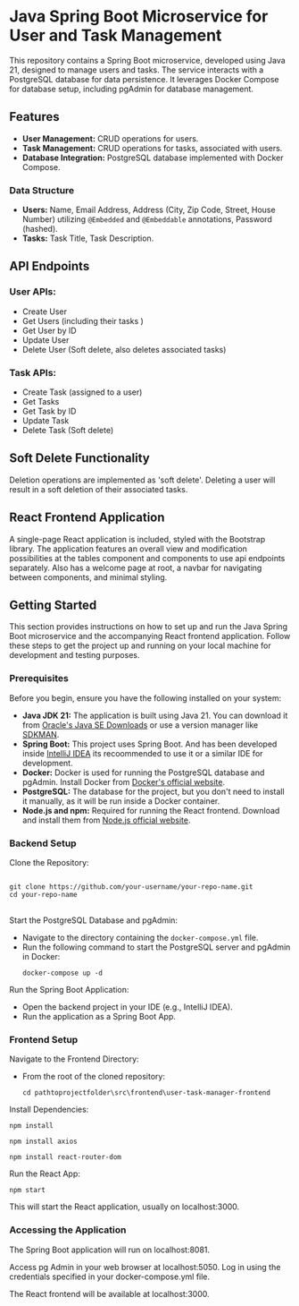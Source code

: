 <h1>Java Spring Boot Microservice for User and Task Management</h1>

<p>This repository contains a Spring Boot microservice, developed using Java 21, designed to manage users and tasks. The service interacts with a PostgreSQL database for data persistence. It leverages Docker Compose for database setup, including pgAdmin for database management.</p>

<h2>Features</h2>
<ul>
  <li><strong>User Management:</strong> CRUD operations for users.</li>
  <li><strong>Task Management:</strong> CRUD operations for tasks, associated with users.</li>
  <li><strong>Database Integration:</strong> PostgreSQL database implemented with Docker Compose.</li>
</ul>

<h3>Data Structure</h3>
<ul>
  <li><strong>Users:</strong> Name, Email Address, Address (City, Zip Code, Street, House Number) utilizing <code>@Embedded</code> and <code>@Embeddable</code> annotations, Password (hashed).</li>
  <li><strong>Tasks:</strong> Task Title, Task Description.</li>
</ul>

<h2>API Endpoints</h2>
<h3>User APIs:</h3>
<ul>
  <li>Create User</li>
  <li>Get Users (including their tasks
)</li>

  <li>Get User by ID</li>
  <li>Update User</li>
  <li>Delete User (Soft delete, also deletes associated tasks)</li>
</ul>
<h3>Task APIs:</h3>
<ul>
  <li>Create Task (assigned to a user)</li>
  <li>Get Tasks</li>
  <li>Get Task by ID</li>
  <li>Update Task</li>
  <li>Delete Task (Soft delete)</li>
</ul>
<h2>Soft Delete Functionality</h2>
<p>Deletion operations are implemented as 'soft delete'. Deleting a user will result in a soft deletion of their associated tasks.</p>
<h2>React Frontend Application</h2>
<p>A single-page React application is included, styled with the Bootstrap library. The application features an overall view and modification possibilities at the tables component and components to use api endpoints separately. Also has a welcome page at root, a navbar for navigating between components, and minimal styling.</p>
<h2>Getting Started</h2>
<p>This section provides instructions on how to set up and run the Java Spring Boot microservice and the accompanying React frontend application. Follow these steps to get the project up and running on your local machine for development and testing purposes.</p>
<h3>Prerequisites</h3>
<p>Before you begin, ensure you have the following installed on your system:</p>
<ul>
  <li><strong>Java JDK 21:</strong> The application is built using Java 21. You can download it from <a href="https://www.oracle.com/java/technologies/javase-jdk21-downloads.html">Oracle's Java SE Downloads</a> or use a version manager like <a href="https://sdkman.io/">SDKMAN</a>.</li>
  <li><strong>Spring Boot:</strong> This project uses Spring Boot. And has been developed inside <a href="https://www.jetbrains.com/idea/download">IntelliJ IDEA</a> its recoommended to use it or a similar IDE for development.</li>
  <li><strong>Docker:</strong> Docker is used for running the PostgreSQL database and pgAdmin. Install Docker from <a href="https://www.docker.com/products/docker-desktop">Docker's official website</a>.</li>
  <li><strong>PostgreSQL:</strong> The database for the project, but you don't need to install it manually, as it will be run inside a Docker container.</li>
  <li><strong>Node.js and npm:</strong> Required for running the React frontend. Download and install them from <a href="https://nodejs.org/">Node.js official website</a>.</li>
</ul>
<h3>Backend Setup</h3>
<p>Clone the Repository:</p>
<pre>
<code>
git clone https://github.com/your-username/your-repo-name.git
cd your-repo-name
</code>
</pre>
<p>Start the PostgreSQL Database and pgAdmin:</p>
<ul>
  <li>Navigate to the directory containing the <code>docker-compose.yml</code> file.</li>
  <li>Run the following command to start the PostgreSQL server and pgAdmin in Docker:
    <pre><code>docker-compose up -d</code></pre>
  </li>
</ul>
<p>Run the Spring Boot Application:</p>
<ul>
  <li>Open the backend project in your IDE (e.g., IntelliJ IDEA).</li>
  <li>Run the application as a Spring Boot App.</li>
</ul>
<h3>Frontend Setup</h3>
<p>Navigate to the Frontend Directory:</p>
<ul>
  <li>From the root of the cloned repository:
    <pre><code>cd pathtoprojectfolder\src\frontend\user-task-manager-frontend</code></pre>
  </li>
</ul>
<p>Install Dependencies:</p>
<pre><code>npm install</code></pre>
<pre><code>npm install axios</code></pre>
<pre><code>npm install react-router-dom</code></pre>
<p>Run the React App:</p>
<pre><code>npm start</code></pre>
<p>This will start the React application, usually on localhost:3000.</p>
<h3>Accessing the Application</h3>
<p>The Spring Boot application will run on localhost:8081.</p>
<p>Access pg
Admin in your web browser at localhost:5050. Log in using the credentials specified in your docker-compose.yml file.</p>

<p>The React frontend will be available at localhost:3000.</p>
